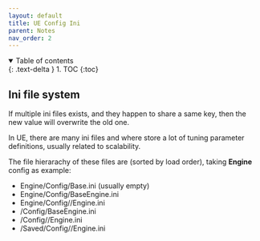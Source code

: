 ```yaml
---
layout: default
title: UE Config Ini
parent: Notes
nav_order: 2
---
```

<details open markdown="block">
  <summary>
    Table of contents
  </summary>
  {: .text-delta }
1. TOC
{:toc}
</details>

## Ini file system

If multiple ini files exists, and they happen to share a same key, then the new value will overwrite the old one.

In UE, there are many ini files and where store a lot of tuning parameter definitions, usually related to scalability.

The file hierarachy of these files are (sorted by load order), taking **Engine** config as example:

* Engine/Config/Base.ini (usually empty)
* Engine/Config/BaseEngine.ini
* Engine/Config/<Platform>/<Platform>Engine.ini
* <ProjectDir>/Config/BaseEngine.ini
* <ProjectDir>/Config/<Platform>/<Platform>Engine.ini
* <ProjectDir>/Saved/Config/<Platform>/Engine.ini
